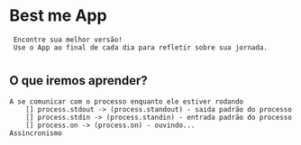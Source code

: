 # Best me App
     Encontre sua melhor versão!
     Use o App ao final de cada dia para refletir sobre sua jornada.
#
## O que iremos aprender? 
    A se comunicar com o processo enquanto ele estiver rodando
        [] process.stdout -> (process.standout) - saida padrão do processo
        [] process.stdin -> (process.standin) - entrada padrão do processo
        [] process.on -> (process.on) - ouvindo...
    Assincronismo

